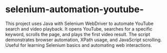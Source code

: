 # selenium-automation-youtube-
This project uses Java with Selenium WebDriver to automate YouTube search and video playback. It opens YouTube, searches for a specific keyword, scrolls the page, and plays the first video result. The script demonstrates browser automation, XPath usage, and JavaScript scrolling. Useful for learning Selenium basics and automating web interactions.
